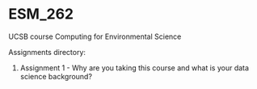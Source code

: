 # ESM_262
UCSB course Computing for Environmental Science

Assignments directory:
1. Assignment 1 - Why are you taking this course and what is your data science background?
